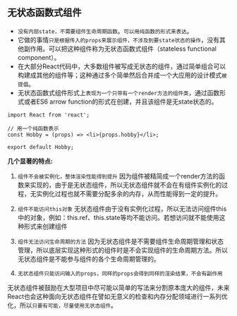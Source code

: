 
## 无状态函数式组件

- `没有内部state，不需要组件生命周期函数`。`可以用纯函数的形式来表达`。
- 它做的事情`只是根据传入的props来展示组件，不涉及到要state状态的操作`，没有其他副作用。可以把这种组件称为无状态函数式组件（stateless functional component）。
- 在大部分React代码中，大多数组件被写成无状态的组件，通过简单组合可以构建成其他的组件等；这种通过多个简单然后合并成一个大应用的设计模式`被提倡`。
- 无状态函数式组件形式上`表现为一个只带有一个render方法的组件类`，通过函数形式或者ES6 arrow function的形式在创建，并且该组件是无state状态的。

```
import React from 'react';

// 用一个纯函数表示
const Hobby = (props) => <li>{props.hobby}</li>;

export default Hobby;
```
**几个显著的特点:**

1. `组件不会被实例化，整体渲染性能得到提升`
因为组件被精简成一个render方法的函数来实现的，由于是无状态组件，所以无状态组件就不会在有组件实例化的过程，无实例化过程也就不需要分配多余的内存，从而性能得到一定的提升。

2. `组件不能访问this对象`
无状态组件由于没有实例化过程，所以无法访问组件this中的对象，例如：this.ref、this.state等均不能访问。若想访问就不能使用这种形式来创建组件

3. `组件无法访问生命周期的方法`
因为无状态组件是不需要组件生命周期管理和状态管理，所以底层实现这种形式的组件时是不会实现组件的生命周期方法。所以无状态组件是不能参与组件的各个生命周期管理的。

4. `无状态组件只能访问输入的props，同样的props会得到同样的渲染结果，不会有副作用`

无状态组件被鼓励在大型项目中尽可能以简单的写法来分割原本庞大的组件，未来React也会这种面向无状态组件在譬如无意义的检查和内存分配领域进行一系列优化，所以`只要有可能，尽量使用无状态组件`。



